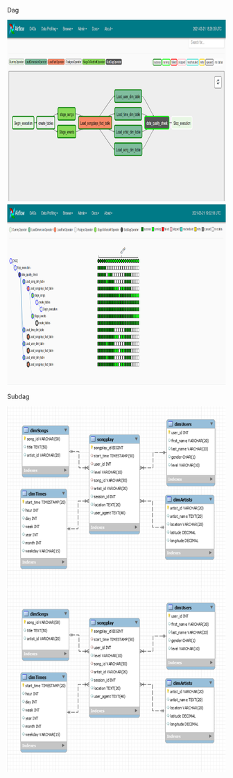 

<p> Dag </p>
<img src="https://github.com/CharlesIro1125/DataWarehouse/blob/master/Airflow_DataPipeline/home/airflow/dag1.png" alt="schema" width="600" height="420" />

<img src="https://github.com/CharlesIro1125/DataWarehouse/blob/master/Airflow_DataPipeline/home/airflow/dag2.png" alt="schema" width="600" height="420" />
<p> Subdag</p>
<img src="https://github.com/CharlesIro1125/DataWarehouse/blob/master/ETL_postgres/analyticSchema.png" alt="schema" width="600" height="420" />
<img src="https://github.com/CharlesIro1125/DataWarehouse/blob/master/ETL_postgres/analyticSchema.png" alt="schema" width="600" height="420" />
